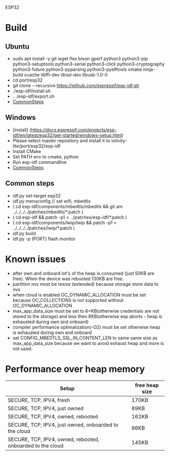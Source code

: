 ESP32

# Build

## Ubuntu
- sudo apt install -y git wget flex bison gperf python3 python3-pip python3-setuptools python3-serial python3-click python3-cryptography python3-future python3-pyparsing python3-pyelftools cmake ninja-build ccache libffi-dev libssl-dev libusb-1.0-0
 - cd port/esp32
 - git clone --recursive https://github.com/espressif/esp-idf.git 
 - ./esp-idf/install.sh
 - . ./esp-idf/export.sh
 - [CommonSteps](#common-steps)

## Windows
 - [install] (https://docs.espressif.com/projects/esp-idf/en/latest/esp32/get-started/windows-setup.html)
 - Please select master repository and install it to iotivity-lite/port/esp32/esp-idf
 - Install CMake
 - Set PATH env to cmake, python
 - Run esp-idf commandline
 - [CommonSteps](#common-steps)


## Common steps
- idf.py set-target esp32
- idf.py menuconfig // set wifi, mbedtls
- ( cd esp-idf/components/mbedtls/mbedtls && git am ../../../../patches/mbedtls/*.patch )
- ( cd esp-idf && patch -p1 < ../patches/esp-idf/*.patch )
- ( cd esp-idf/components/lwip/lwip && patch -p1 < ../../../../patches/lwip/*.patch )
- idf.py build
- idf.py -p (PORT) flash monitor

# Known issues
 - after own and onboard lot's of the heap is consumed (just 50KB are free). When the device was rebooted 130KB are free.
 - partition nvs must be resize (extended) because storage store data to nvs
 - when cloud is enabled OC_DYNAMIC_ALLOCATION must be set because OC_COLLECTIONS is not supported without OC_DYNAMIC_ALLOCATION
 - max_app_data_size must be set to 6+KB(otherwise credentials are not stored to the storage) and less then 8KB(otherwise esp aborts - heap is exhausted during own and onboard)
 - compiler performance optimalization(-O2) must be set otherwise heap is exhausted during own and onboard
 - set CONFIG_MBEDTLS_SSL_IN_CONTENT_LEN to same same size as max_app_data_size because we want to avoid exhaust heap and more is not used.

# Performance over heap memory
| Setup | free heap size |
| --------- | ----------- | 
| SECURE, TCP, IPV4, fresh | 170KB |
| SECURE, TCP, IPV4, just owned | 89KB |
| SECURE, TCP, IPV4, owned, rebooted | 162KB |
| SECURE, TCP, IPV4, just owned, onboarded to the cloud | 86KB |
| SECURE, TCP, IPV4, owned, rebooted, onboarded to the cloud | 145KB |

